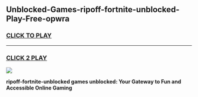 
## Unblocked-Games-ripoff-fortnite-unblocked-Play-Free-opwra
<h3>
<a href="https://premium76.site?title=ripoff-fortnite-unblocked&ref=12A">CLICK TO PLAY</a></h3>
<hr>

<h3>
<a href="https://premium76.site?title=ripoff-fortnite-unblocked&ref=12A">CLICK 2 PLAY</a>
  
</h3>

<a href="https://premium76.site?title=ripoff-fortnite-unblocked&ref=12A"><img src="https://clearcache.store/games.png"></a>


**ripoff-fortnite-unblocked games unblocked: Your Gateway to Fun and Accessible Online Gaming**

